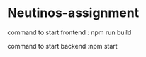 # Neutinos-assignment
command to start frontend : npm run build



command to start backend :npm start
